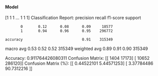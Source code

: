 #### Model
[1 1 1 ... 1 1 1]
Classification Report:
              precision    recall  f1-score   support

           0       0.12      0.08      0.09     18577
           1       0.94      0.96      0.95    296772

    accuracy                           0.91    315349
   macro avg       0.53      0.52      0.52    315349
weighted avg       0.89      0.91      0.90    315349

Accuracy: 0.911764426080311
Confusion Matrix:
[[  1404  17173]
 [ 10652 286120]]
Confusion Matrix (%):
[[ 0.44522101  5.44571253]
 [ 3.37784486 90.7312216 ]]
